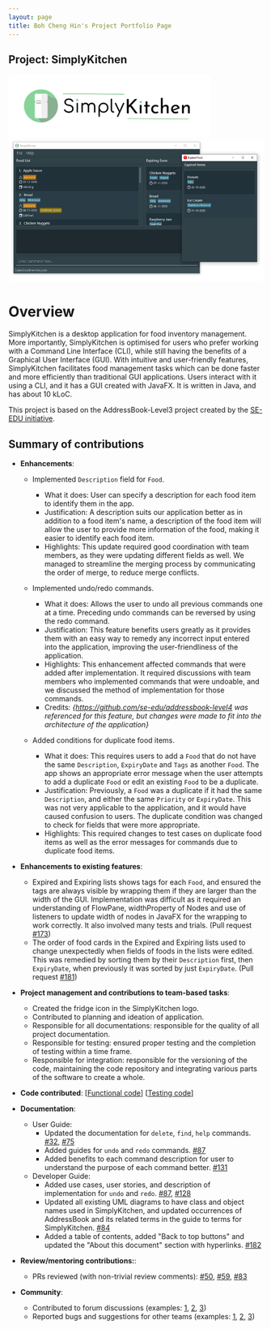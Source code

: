 ```yaml
---
layout: page
title: Boh Cheng Hin's Project Portfolio Page
---
```


## Project: SimplyKitchen

<img src="../images/Logo.png" alt="Application Logo" height="125">

<img src="../images/SimplyKitchenPPP.png" alt="Labelled Ui Diagram" height="280">

# Overview
SimplyKitchen is a desktop application for food inventory management.
More importantly, SimplyKitchen is optimised for users who prefer working with a Command Line Interface (CLI), while still having the benefits of a Graphical User Interface (GUI).
With intuitive and user-friendly features, SimplyKitchen facilitates food management tasks which can be done faster and more efficiently than traditional GUI applications.
Users interact with it using a CLI, and it has a GUI created with JavaFX. It is written in Java, and has about 10 kLoC.

This project is based on the AddressBook-Level3 project created by the [SE-EDU initiative](https://se-education.org/).

## Summary of contributions
* **Enhancements**:
  * Implemented `Description` field for `Food`.
    * What it does: User can specify a description for each food item to identify them in the app.
    * Justification: A description suits our application better as in addition to a food item's name, a description of the food item will allow the user to provide more information of the food, making it easier to identify each food item.
    * Highlights: This update required good coordination with team members, as they were updating different fields as well. We managed to streamline the merging process by communicating the order of merge, to reduce merge conflicts.

  * Implemented undo/redo commands.
    * What it does: Allows the user to undo all previous commands one at a time. Preceding undo commands can be reversed by using the redo command.
    * Justification: This feature benefits users greatly as it provides them with an easy way to remedy any incorrect input entered into the application, improving the user-friendliness of the application.
    * Highlights: This enhancement affected commands that were added after implementation. It required discussions with team members who implemented commands that were undoable, and we discussed the method of implementation for those commands.
    * Credits: *{https://github.com/se-edu/addressbook-level4 was referenced for this feature, but changes were made to fit into the architecture of the application}*

  * Added conditions for duplicate food items.
    * What it does: This requires users to add a `Food` that do not have the same `Description`, `ExpiryDate` and `Tags` as another `Food`. The app shows an appropriate error message when the user attempts to add a duplicate `Food` or edit an existing `Food` to be a duplicate.
    * Justification: Previously, a `Food` was a duplicate if it had the same `Description`, and either the same `Priority` or `ExpiryDate`. This was not very applicable to the application, and it would have caused confusion to users. The duplicate condition was changed to check for fields that were more appropriate.
    * Highlights: This required changes to test cases on duplicate food items as well as the error messages for commands due to duplicate food items.

* **Enhancements to existing features**:
  * Expired and Expiring lists shows tags for each `Food`, and ensured the tags are always visible by wrapping them if they are larger than the width of the GUI. Implementation was difficult as it required an understanding of FlowPane, widthProperty of Nodes and use of listeners to update width of nodes in JavaFX for the wrapping to work correctly. It also involved many tests and trials. (Pull request [\#173](https://github.com/AY2021S1-CS2103T-F13-4/tp/pull/173))
  * The order of food cards in the Expired and Expiring lists used to change unexpectedly when fields of foods in the lists were edited. This was remedied by sorting them by their `Description` first, then `ExpiryDate`, when previously it was sorted by just `ExpiryDate`. (Pull request [\#181](https://github.com/AY2021S1-CS2103T-F13-4/tp/pull/181))

* **Project management and contributions to team-based tasks**:
  * Created the fridge icon in the SimplyKitchen logo.
  * Contributed to planning and ideation of application.
  * Responsible for all documentations: responsible for the quality of all project documentation.
  * Responsible for testing: ensured proper testing and the completion of testing within a time frame.
  * Responsible for integration: responsible for the versioning of the code, maintaining the code repository and integrating various parts of the software to create a whole.
  
* **Code contributed**:
[[Functional code](https://nus-cs2103-ay2021s1.github.io/tp-dashboard/#breakdown=true&search=bchenghi&sort=groupTitle&sortWithin=title&since=2020-08-14&timeframe=commit&mergegroup=&groupSelect=groupByRepos&checkedFileTypes=docs~functional-code~test-code~other&tabOpen=true&tabType=authorship&zFR=false&tabAuthor=bchenghi&tabRepo=AY2021S1-CS2103T-F13-4%2Ftp%5Bmaster%5D&authorshipIsMergeGroup=false&authorshipFileTypes=functional-code)]  [[Testing code](https://nus-cs2103-ay2021s1.github.io/tp-dashboard/#breakdown=true&search=bchenghi&sort=groupTitle&sortWithin=title&since=2020-08-14&timeframe=commit&mergegroup=&groupSelect=groupByRepos&checkedFileTypes=docs~functional-code~test-code~other&tabOpen=true&tabType=authorship&zFR=false&tabAuthor=bchenghi&tabRepo=AY2021S1-CS2103T-F13-4%2Ftp%5Bmaster%5D&authorshipIsMergeGroup=false&authorshipFileTypes=test-code)]

* **Documentation**:
  * User Guide:
    * Updated the documentation for `delete`, `find`, `help` commands. [\#32](https://github.com/AY2021S1-CS2103T-F13-4/tp/pull/32), [\#75](https://github.com/AY2021S1-CS2103T-F13-4/tp/pull/75)
    * Added guides for `undo` and `redo` commands. [\#87](https://github.com/AY2021S1-CS2103T-F13-4/tp/pull/87)
    * Added benefits to each command description for user to understand the purpose of each command better. [\#131](https://github.com/AY2021S1-CS2103T-F13-4/tp/pull/131)
  * Developer Guide:
    * Added use cases, user stories, and description of implementation for `undo` and `redo`. [\#87](https://github.com/AY2021S1-CS2103T-F13-4/tp/pull/87), [\#128](https://github.com/AY2021S1-CS2103T-F13-4/tp/pull/128)
    * Updated all existing UML diagrams to have class and object names used in SimplyKitchen, and updated occurrences of AddressBook and its related terms in the guide to terms for SimplyKitchen. [\#84](https://github.com/AY2021S1-CS2103T-F13-4/tp/pull/84)
    * Added a table of contents, added \"Back to top buttons\" and updated the \"About this document\" section with hyperlinks. [\#182](https://github.com/AY2021S1-CS2103T-F13-4/tp/pull/182)

* **Review/mentoring contributions:**:
  * PRs reviewed (with non-trivial review comments): [\#50](https://github.com/AY2021S1-CS2103T-F13-4/tp/pull/50), [\#59](https://github.com/AY2021S1-CS2103T-F13-4/tp/pull/59), [\#83](https://github.com/AY2021S1-CS2103T-F13-4/tp/pull/83)

* **Community**:
  * Contributed to forum discussions (examples: [1](https://github.com/nus-cs2103-AY2021S1/forum/issues/25), [2](https://github.com/nus-cs2103-AY2021S1/forum/issues/222), [3](https://github.com/nus-cs2103-AY2021S1/forum/issues/223))
  * Reported bugs and suggestions for other teams (examples: [1](https://github.com/bchenghi/ped/issues/2), [2](https://github.com/bchenghi/ped/issues/9), [3](https://github.com/bchenghi/ped/issues/12))
